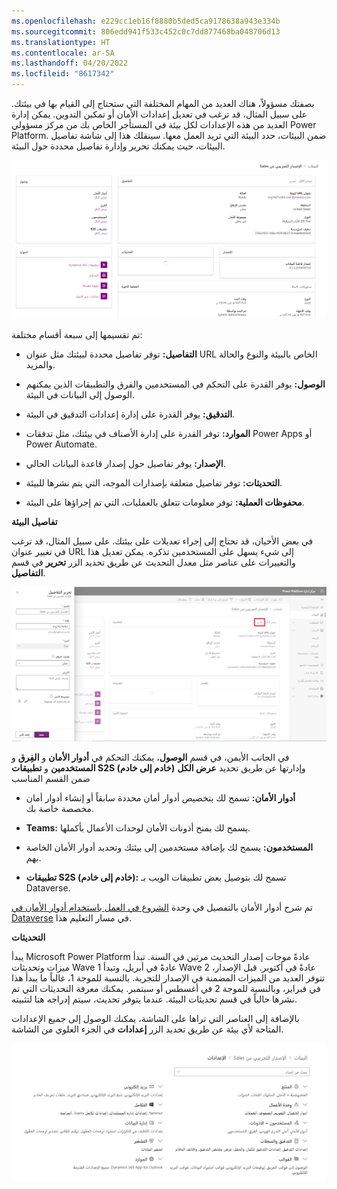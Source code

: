 ```yaml
---
ms.openlocfilehash: e229cc1eb16f8880b5ded5ca9178638a943e334b
ms.sourcegitcommit: 806edd941f533c452c0c7dd877468ba048706d13
ms.translationtype: HT
ms.contentlocale: ar-SA
ms.lasthandoff: 04/20/2022
ms.locfileid: "8617342"
---
```

بصفتك مسؤولاً، هناك العديد من المهام المختلفة التي ستحتاج إلى القيام بها في بيئتك. على سبيل المثال، قد ترغب في تعديل إعدادات الأمان أو تمكين التدوين. يمكن إدارة العديد من هذه الإعدادات لكل بيئة في المستأجر الخاص بك من مركز مسؤولي Power Platform. ضمن البيئات، حدد البيئة التي تريد العمل معها. سينقلك هذا إلى شاشة تفاصيل البيئات، حيث يمكنك تحرير وإدارة تفاصيل محددة حول البيئة.

![لقطة شاشة لتفاصيل بيئة مركز المسؤولين.](../media/environment-details.png)

تم تقسيمها إلى سبعة أقسام مختلفة:

-   **التفاصيل:** توفر تفاصيل محددة لبيئتك مثل عنوان URL الخاص بالبيئة والنوع والحالة والمزيد.

-   **الوصول:** يوفر القدرة على التحكم في المستخدمين والفرق والتطبيقات الذين يمكنهم الوصول إلى البيانات في البيئة.

-   **التدقيق:** يوفر القدرة على إدارة إعدادات التدقيق في البيئة.

-   **الموارد:** توفر القدرة على إدارة الأصناف في بيئتك، مثل تدفقات Power Apps أو Power Automate.

-   **الإصدار:** يوفر تفاصيل حول إصدار قاعدة البيانات الحالي.

-   **التحديثات:** توفر تفاصيل متعلقة بإصدارات الموجه، التي يتم نشرها للبيئة.

-   **محفوظات العملية:** توفر معلومات تتعلق بالعمليات، التي تم إجراؤها على البيئة.

**تفاصيل البيئة**

في بعض الأحيان، قد تحتاج إلى إجراء تعديلات على بيئتك. على سبيل المثال، قد ترغب في تغيير عنوان URL إلى شيء يسهل على المستخدمين تذكره. يمكن تعديل هذا والتغييرات على عناصر مثل معدل التحديث عن طريق تحديد الزر **تحرير** في قسم **التفاصيل**.

![لقطة شاشة توضح تفاصيل البيئة.](../media/edit-environment.png)

في الجانب الأيمن، في قسم **الوصول**، يمكنك التحكم في **أدوار الأمان** و **الفِرق** و **المستخدمين** و **تطبيقات S2S (خادم إلى خادم)** وإدارتها عن طريق تحديد **عرض الكل** ضمن القسم المناسب

-   **أدوار الأمان:** تسمح لك بتخصيص أدوار أمان محددة سابقاً أو إنشاء أدوار أمان مخصصة خاصة بك.

-   **Teams:** يسمح لك بمنح أذونات الأمان لوحدات الأعمال بأكملها.

-   **المستخدمون:** يسمح لك بإضافة مستخدمين إلى بيئتك وتحديد أدوار الأمان الخاصة بهم.

-   **تطبيقات S2S (خادم إلى خادم):** تسمح لك بتوصيل بعض تطبيقات الويب بـ Dataverse.

تم شرح أدوار الأمان بالتفصيل في وحدة [الشروع في العمل باستخدام أدوار الأمان في Dataverse](https://docs.microsoft.com/en-us/learn/modules/get-started-security-roles/) في مسار التعليم هذا.

**التحديثات**

يبدأ Microsoft Power Platform عادةً موجات إصدار التحديث مرتين في السنة. تبدأ ميزات وتحديثات Wave 1 عادةً في أبريل، وتبدأ Wave 2 عادةً في أكتوبر. قبل الإصدار، تتوفر العديد من الميزات المضمنة في الإصدار للتجربة. بالنسبة للموجة 1، غالباً ما يبدأ هذا في فبراير، وبالنسبة للموجة 2 في أغسطس أو سبتمبر. يمكنك معرفة التحديثات التي تم نشرها حالياً في قسم تحديثات البيئة. عندما يتوفر تحديث، سيتم إدراجه هنا لتثبيته.

بالإضافة إلى العناصر التي تراها على الشاشة، يمكنك الوصول إلى جميع الإعدادات المتاحة لأي بيئة عن طريق تحديد الزر **إعدادات** في الجزء العلوي من الشاشة.

![لقطة شاشة لإعدادات البيئة في مركز المسؤولين.](../media/environment-settings.png)
